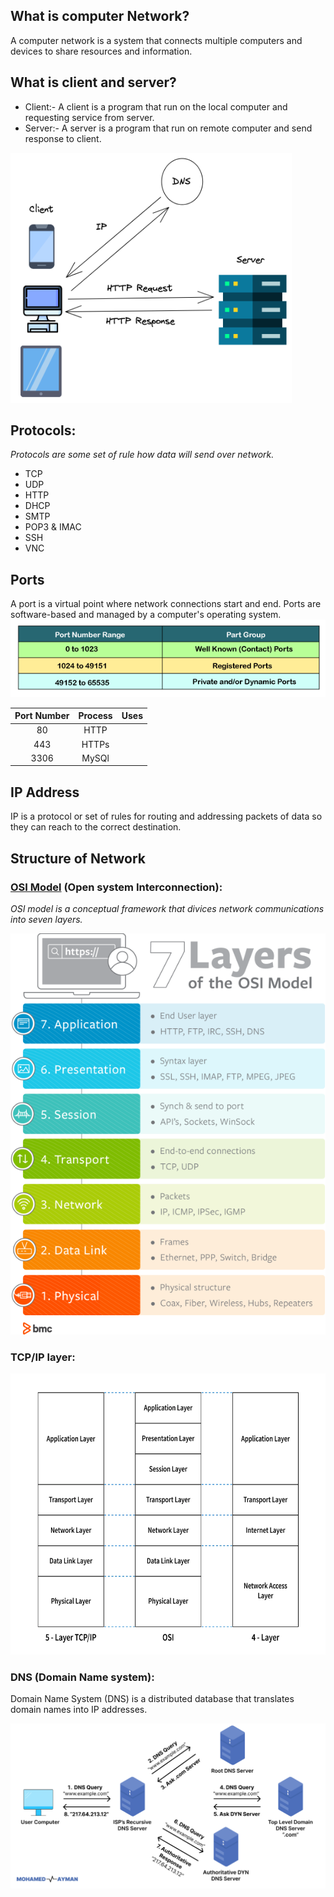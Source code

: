 ## What is computer Network?
A computer network is a system that connects multiple computers and devices to share resources and information.

## What is client and server?
  - Client:- A client is a program that run on the local computer and requesting service from server.
  - Server:- A server is a program that run on remote computer and send response to client.

  <img src="server_client_diagram.png" width="450px" height="400px" alt="sever client diagram">

  ## Protocols:
  *Protocols are some set of rule how data will send over network.*
   - TCP
   - UDP
   - HTTP
   - DHCP
   - SMTP
   - POP3 & IMAC
   - SSH
   - VNC

## Ports
A port is a virtual point where network connections start and end. Ports are software-based and managed by a computer's operating system.
<img src="port_number.png" alt="Port number image">

|Port Number| Process | Uses |
|:--:|:--:|:--:|
|80 | HTTP | |
|443| HTTPs| |
|3306| MySQl | |

## IP Address
IP is a protocol or set of rules for routing and addressing packets of data so they can reach to the correct destination.

## Structure of Network
### <a href="https://www.cloudflare.com/learning/ddos/glossary/open-systems-interconnection-model-osi/">OSI Model</a> (Open system Interconnection):
*OSI model is a conceptual framework that divices network communications into seven layers.*

<img src="osi_model.png" alt="osi model image">

### TCP/IP layer:
<img src="tcp_ip_model.png" width="550px" height="450px" alt="TCP/IP model">

### DNS (Domain Name system):
Domain Name System (DNS) is a distributed database that translates domain names into IP addresses.

<img src="dns_diagram.png" width="600px" alt="DNS sever image">




















































